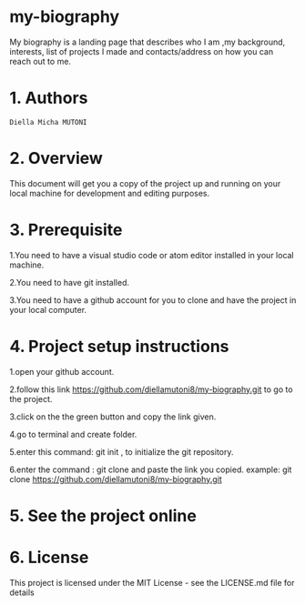# my-biography


My biography is a landing page that describes who I am ,my background, interests, list of projects I made and contacts/address on how you can reach out to me.

 # 1. Authors
 
    Diella Micha MUTONI
    
# 2. Overview
 
   This document will get you a copy of the project up and running on your local machine for development and editing purposes.

# 3. Prerequisite

   1.You need to have a visual studio code or atom editor installed in your local machine.
   
   2.You need to have git installed.
   
   3.You need to have a github account for you to clone and have the project in your local computer.
   
# 4. Project setup instructions

   1.open your github account. 
   
   2.follow this link https://github.com/diellamutoni8/my-biography.git to go to the project.
   
   3.click on the the green button and copy the link given.
   
   4.go to terminal and create folder.
   
   5.enter this command: git init , to initialize the git repository. 
   
   6.enter the command : git clone and paste the link you copied. example: git clone https://github.com/diellamutoni8/my-biography.git
   
# 5. See the project online

# 6. License

This project is licensed under the MIT License - see the LICENSE.md file for details
